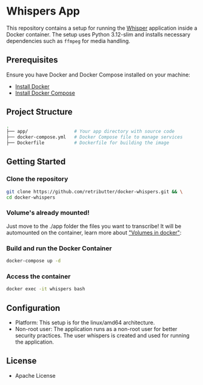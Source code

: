 # Whispers App

This repository contains a setup for running the [Whisper](https://github.com/openai/whisper) application inside a Docker container. The setup uses Python 3.12-slim and installs necessary dependencies such as `ffmpeg` for media handling.

## Prerequisites

Ensure you have Docker and Docker Compose installed on your machine:

- [Install Docker](https://docs.docker.com/get-docker/)
- [Install Docker Compose](https://docs.docker.com/compose/install/)

## Project Structure

```bash
.
├── app/                 # Your app directory with source code
├── docker-compose.yml   # Docker Compose file to manage services
├── Dockerfile           # Dockerfile for building the image
```

## Getting Started

### Clone the repository

```bash
git clone https://github.com/retributter/docker-whispers.git && \
cd docker-whispers
```

### Volume's already mounted!

Just move to the ./app folder the files you want to transcribe! It will be automounted on the container,
learn more about ["Volumes in docker"](https://docs.docker.com/engine/storage/volumes/): 

### Build and run the Docker Container
```bash
docker-compose up -d
```

### Access the container
```bash
docker exec -it whispers bash
```

## Configuration

- Platform: This setup is for the linux/amd64 architecture.
- Non-root user: The application runs as a non-root user for better security practices. The user whispers is created and used for running the application.

## License

- Apache License